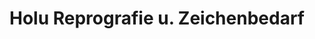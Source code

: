 ---
title: "Holu Reprografie u. Zeichenbedarf"
url: /giessen/holu-reprografie-u-zeichenbedarf/
shop: Kopieren
---